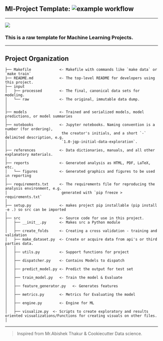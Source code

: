 ## Ml-Project Template: ![example workflow](https://github.com/ShyamGurunath/Ml_project_template/actions/workflows/cicd.yml/badge.svg)
----------------------------------------------------------------

![](https://cloud.google.com/ai-platform/images/ml-workflow.svg)

### This is a raw template for Machine Learning Projects.

------

Project Organization
------------

    ├── Makefile             <- Makefile with commands like `make data` or `make train`
    ├── README.md            <- The top-level README for developers using this project.
    ├── input
    │   ├── processed        <- The final, canonical data sets for modeling.
    │   └── raw              <- The original, immutable data dump.
    │
    │
    ├── models               <- Trained and serialized models, model predictions, or model summaries
    │
    ├── notebooks            <- Jupyter notebooks. Naming convention is a number (for ordering),
    │                         the creator's initials, and a short `-` delimited description, e.g.
    │                         `1.0-jqp-initial-data-exploration`.
    │
    ├── references           <- Data dictionaries, manuals, and all other explanatory materials.
    │
    ├── reports              <- Generated analysis as HTML, PDF, LaTeX, etc.
    │   └── figures          <- Generated graphics and figures to be used in reporting
    │
    ├── requirements.txt     <- The requirements file for reproducing the analysis environment, e.g.
    │                         generated with `pip freeze > requirements.txt`
    │
    ├── setup.py             <- makes project pip installable (pip install -e .) so src can be imported
    │
    ├── src                  <- Source code for use in this project.
    │   ├── __init__.py      <- Makes src a Python module
    │   │
    │   ├── create_folds     <- Creating a cross validation - training and validation
    │   ├── make_dataset.py  <- Create or acquire data from api's or third parties data.
    │   │
    │   ├── utils.py         <- Support functions for project
    │   │   
    │   ├── dispatcher.py    <- Contains Models to dispatch
    │   │                  
    │   ├── predict_model.py <- Predict the output for test set
    │   │    
    │   ├── train_model.py   <- Train the model & Evaluate
    │   │
    │   ├── feature_generator.py   <- Generates features
    │   │
    │   ├── metrics.py       <- Metrics for Evaluating the model
    │   │
    │   ├── engine.py        <- Engine for ML
    │   │
    │   ├── visualize.py  <- Scripts to create exploratory and results oriented visualizations/Functions for creating visuals on other files.
    │

--------

> Inspired from Mr.Abishek Thakur & Cookiecutter Data science.
